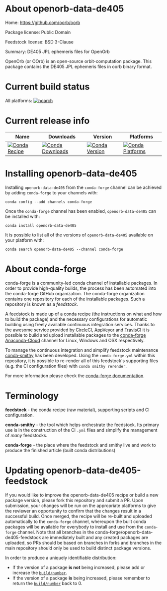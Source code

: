 About openorb-data-de405
========================

Home: https://github.com/oorb/oorb

Package license: Public Domain

Feedstock license: BSD 3-Clause

Summary: DE405 JPL ephemeris files for OpenOrb

OpenOrb (or OOrb) is an open-source orbit-computation package.
This package contains the DE405 JPL ephemeris files in
oorb binary format.


Current build status
====================

All platforms:
[![noarch](https://img.shields.io/circleci/project/github/conda-forge/openorb-data-de405-feedstock/master.svg?label=noarch)](https://circleci.com/gh/conda-forge/openorb-data-de405-feedstock)

Current release info
====================

| Name | Downloads | Version | Platforms |
| --- | --- | --- | --- |
| [![Conda Recipe](https://img.shields.io/badge/recipe-openorb--data--de405-green.svg)](https://anaconda.org/conda-forge/openorb-data-de405) | [![Conda Downloads](https://img.shields.io/conda/dn/conda-forge/openorb-data-de405.svg)](https://anaconda.org/conda-forge/openorb-data-de405) | [![Conda Version](https://img.shields.io/conda/vn/conda-forge/openorb-data-de405.svg)](https://anaconda.org/conda-forge/openorb-data-de405) | [![Conda Platforms](https://img.shields.io/conda/pn/conda-forge/openorb-data-de405.svg)](https://anaconda.org/conda-forge/openorb-data-de405) |

Installing openorb-data-de405
=============================

Installing `openorb-data-de405` from the `conda-forge` channel can be achieved by adding `conda-forge` to your channels with:

```
conda config --add channels conda-forge
```

Once the `conda-forge` channel has been enabled, `openorb-data-de405` can be installed with:

```
conda install openorb-data-de405
```

It is possible to list all of the versions of `openorb-data-de405` available on your platform with:

```
conda search openorb-data-de405 --channel conda-forge
```


About conda-forge
=================

conda-forge is a community-led conda channel of installable packages.
In order to provide high-quality builds, the process has been automated into the
conda-forge GitHub organization. The conda-forge organization contains one repository
for each of the installable packages. Such a repository is known as a *feedstock*.

A feedstock is made up of a conda recipe (the instructions on what and how to build
the package) and the necessary configurations for automatic building using freely
available continuous integration services. Thanks to the awesome service provided by
[CircleCI](https://circleci.com/), [AppVeyor](https://www.appveyor.com/)
and [TravisCI](https://travis-ci.org/) it is possible to build and upload installable
packages to the [conda-forge](https://anaconda.org/conda-forge)
[Anaconda-Cloud](https://anaconda.org/) channel for Linux, Windows and OSX respectively.

To manage the continuous integration and simplify feedstock maintenance
[conda-smithy](https://github.com/conda-forge/conda-smithy) has been developed.
Using the ``conda-forge.yml`` within this repository, it is possible to re-render all of
this feedstock's supporting files (e.g. the CI configuration files) with ``conda smithy rerender``.

For more information please check the [conda-forge documentation](https://conda-forge.org/docs/).

Terminology
===========

**feedstock** - the conda recipe (raw material), supporting scripts and CI configuration.

**conda-smithy** - the tool which helps orchestrate the feedstock.
                   Its primary use is in the construction of the CI ``.yml`` files
                   and simplify the management of *many* feedstocks.

**conda-forge** - the place where the feedstock and smithy live and work to
                  produce the finished article (built conda distributions)


Updating openorb-data-de405-feedstock
=====================================

If you would like to improve the openorb-data-de405 recipe or build a new
package version, please fork this repository and submit a PR. Upon submission,
your changes will be run on the appropriate platforms to give the reviewer an
opportunity to confirm that the changes result in a successful build. Once
merged, the recipe will be re-built and uploaded automatically to the
`conda-forge` channel, whereupon the built conda packages will be available for
everybody to install and use from the `conda-forge` channel.
Note that all branches in the conda-forge/openorb-data-de405-feedstock are
immediately built and any created packages are uploaded, so PRs should be based
on branches in forks and branches in the main repository should only be used to
build distinct package versions.

In order to produce a uniquely identifiable distribution:
 * If the version of a package **is not** being increased, please add or increase
   the [``build/number``](https://conda.io/docs/user-guide/tasks/build-packages/define-metadata.html#build-number-and-string).
 * If the version of a package **is** being increased, please remember to return
   the [``build/number``](https://conda.io/docs/user-guide/tasks/build-packages/define-metadata.html#build-number-and-string)
   back to 0.
